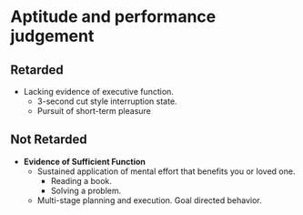 # Aptitude and performance judgement

## Retarded

- Lacking evidence of executive function.
  - 3-second cut style interruption state.
  - Pursuit of short-term pleasure

## Not Retarded

- **Evidence of Sufficient Function**
  - Sustained application of mental effort that benefits you or loved one.
    - Reading a book.
    - Solving a problem.
  - Multi-stage planning and execution. Goal directed behavior.
